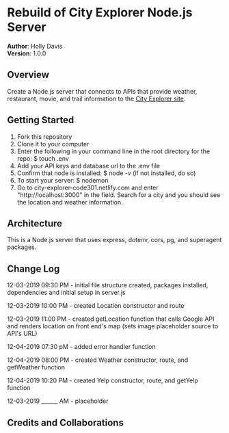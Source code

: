 # Rebuild of City Explorer Node.js Server

**Author**: Holly Davis  
**Version**: 1.0.0  

## Overview
Create a Node.js server that connects to APIs that provide weather, restaurant, movie, and trail information to the [City Explorer site](city-explorer-code301.netlify.com). 

## Getting Started
1. Fork this repository
2. Clone it to your computer
3. Enter the following in your command line in the root directory for the repo: $ touch .env
4. Add your API keys and database url to the .env file
5. Confirm that node is installed: $ node -v (if not installed, do so)
6. To start your server: $ nodemon
7. Go to city-explorer-code301.netlify.com and enter "http://localhost:3000" in the field. Search for a city and you should see the location and weather information. 

## Architecture
This is a Node.js server that uses express, dotenv, cors, pg, and superagent packages.

## Change Log

12-03-2019 09:30 PM - initial file structure created, packages installed, dependencies and initial setup in server.js

12-03-2019 10:00 PM - created Location constructor and route

12-03-2019 11:00 PM - created getLocation function that calls Google API and renders location on front end's map (sets image placeholder source to API's URL)

12-04-2019 07:30 pM - added error handler function

12-04-2019 08:00 PM - created Weather constructor, route, and getWeather function

12-04-2019 10:20 PM - created Yelp constructor, route, and getYelp function

12-03-2019 ______ AM - placeholder

## Credits and Collaborations
